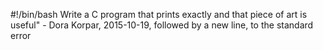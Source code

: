 #!/bin/bash
Write a C program that prints exactly and that piece of art is useful" - Dora Korpar, 2015-10-19, followed by a new line, to the standard error
